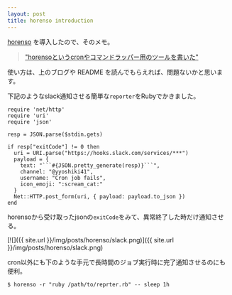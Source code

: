 ```yaml
---
layout: post
title: horenso introduction
---
```


[horenso](https://github.com/Songmu/horenso) を導入したので、そのメモ。

> ["horensoというcronやコマンドラッパー用のツールを書いた"](http://www.songmu.jp/riji/entry/2016-01-05-horenso.html)

使い方は、上のブログや README を読んでもらえれば、問題ないかと思います。

下記のようなslack通知させる簡単な`reporter`をRubyでかきました。

```
require 'net/http'
require 'uri'
require 'json'

resp = JSON.parse($stdin.gets)

if resp["exitCode"] != 0 then
  uri = URI.parse("https://hooks.slack.com/services/***")
  payload = {
    text: "```#{JSON.pretty_generate(resp)}```",
    channel: "@yyoshiki41",
    username: "Cron job fails",
    icon_emoji: ":scream_cat:"
  }
  Net::HTTP.post_form(uri, { payload: payload.to_json })
end
```

horensoから受け取ったjsonの`exitCode`をみて、異常終了した時だけ通知させる。

[![]({{ site.url }}/img/posts/horenso/slack.png)]({{ site.url }}/img/posts/horenso/slack.png)

cron以外にも下のような手元で長時間のジョブ実行時に完了通知させるのにも便利。

```
$ horenso -r "ruby /path/to/reprter.rb" -- sleep 1h
```
